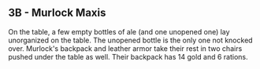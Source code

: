 ## 3B - Murlock Maxis 

On the table, a few empty bottles of ale (and one unopened one) lay unorganized on the table. The unopened bottle is the only one not knocked over. Murlock's backpack and leather armor take their rest in two chairs pushed under the table as well. Their backpack has 14 gold and 6 rations.

  
